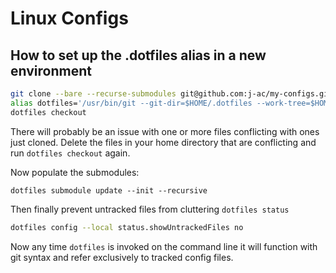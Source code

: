# Linux Configs
## How to set up the .dotfiles alias in a new environment

```bash
git clone --bare --recurse-submodules git@github.com:j-ac/my-configs.git $HOME/.dotfiles
alias dotfiles='/usr/bin/git --git-dir=$HOME/.dotfiles --work-tree=$HOME'
dotfiles checkout
```

There will probably be an issue with one or more files conflicting with ones just cloned.
Delete the files in your home directory that are conflicting and run `dotfiles checkout` again.

Now populate the submodules:

```dotfiles submodule update --init --recursive```

Then finally prevent untracked files from cluttering `dotfiles status`
```bash
dotfiles config --local status.showUntrackedFiles no
```

Now any time `dotfiles` is invoked on the command line it will function with git syntax and refer exclusively to tracked config files.
